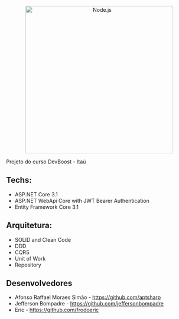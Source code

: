 <!--lint disable no-literal-urls-->
<p align="center">
  <a href="https://conteudo.sharerh.com/itau-devboost">
    <img
      alt="Node.js"
      src="https://github.com/allansud/devboost.dronedelivery.Allan/blob/master/devboost.png?raw=true"
      width="400"
    />
  </a>
</p>

Projeto do curso DevBoost - Itaú

## Techs:

- ASP.NET Core 3.1
- ASP.NET WebApi Core with JWT Bearer Authentication
- Entity Framework Core 3.1

## Arquitetura:

- SOLID and Clean Code
- DDD
- CQRS
- Unit of Work
- Repository

## Desenvolvedores

- Afonso Raffael Moraes Simão - https://github.com/aptsharp
- Jefferson Bompadre - https://github.com/jeffersonbompadre
- Eric - https://github.com/frodoeric
